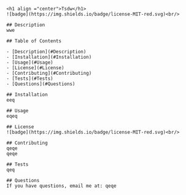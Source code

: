 
    <h1 align ="center">Tsdw</h1>
    ![badge](https://img.shields.io/badge/license-MIT-red.svg)<br/>
    
    ## Description
    wwe

    ## Table of Contents

    - [Description](#Description)
    - [Installation](#Installation)
    - [Usage](#Usage)
    - [License](#License)
    - [Contributing](#Contributing)
    - [Tests](#Tests)
    - [Questions](#Questions)

    ## Installation
    eeq

    ## Usage
    eqeq

    ## License 
    ![badge](https://img.shields.io/badge/license-MIT-red.svg)<br/>
    
    ## Contributing
    qeqe
    qeqe

    ## Tests
    qeq

    ## Questions
    If you have questions, email me at: qeqe